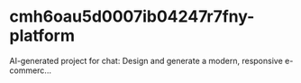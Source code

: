 # cmh6oau5d0007ib04247r7fny-platform
AI-generated project for chat: Design and generate a modern, responsive e-commerc...
